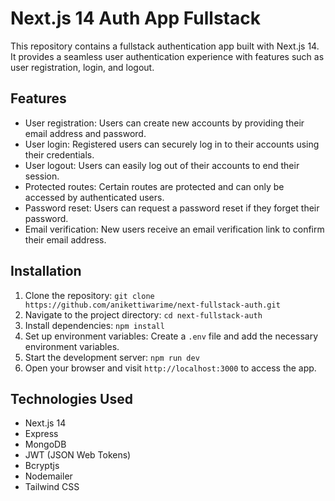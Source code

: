# Next.js 14 Auth App Fullstack

This repository contains a fullstack authentication app built with Next.js 14. It provides a seamless user authentication experience with features such as user registration, login, and logout.

## Features

- User registration: Users can create new accounts by providing their email address and password.
- User login: Registered users can securely log in to their accounts using their credentials.
- User logout: Users can easily log out of their accounts to end their session.
- Protected routes: Certain routes are protected and can only be accessed by authenticated users.
- Password reset: Users can request a password reset if they forget their password.
- Email verification: New users receive an email verification link to confirm their email address.

## Installation

1. Clone the repository: `git clone https://github.com/anikettiwarime/next-fullstack-auth.git`
2. Navigate to the project directory: `cd next-fullstack-auth`
3. Install dependencies: `npm install`
4. Set up environment variables: Create a `.env` file and add the necessary environment variables.
5. Start the development server: `npm run dev`
6. Open your browser and visit `http://localhost:3000` to access the app.

## Technologies Used

- Next.js 14
- Express
- MongoDB
- JWT (JSON Web Tokens)
- Bcryptjs
- Nodemailer
- Tailwind CSS
